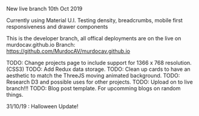 New live branch 10th Oct 2019

Currently using Material U.I.
Testing density, breadcrumbs, mobile first responsiveness and drawer components

This is the developer branch, all offical deployments are on the live on murdocav.github.io
Branch: https://github.com/MurdocAV/murdocav.github.io

TODO: Change projects page to include support for 1366 x 768 resolution. (CSS3)
TODO: Add Redux data storage.
TODO: Clean up cards to have an aesthetic to match the ThreeJS moving animated background.
TODO: Research D3 and possible uses for other projects.
TODO: Upload on to live branch!!!
TODO: Blog post template. For upcomming blogs on random things.

31/10/19 : Halloween Update!
